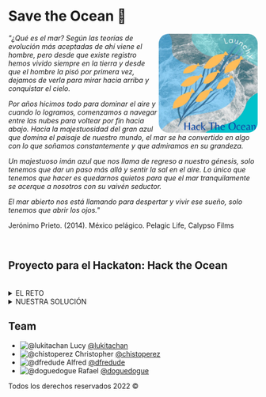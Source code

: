 # Save the Ocean 🐋

<img align='right' src="./shared/img/logohto.jpeg" alt="Save the Ocean" width="200" style="border-radius: 10%;"/>

_"¿Qué es el mar? Según las teorías de evolución más aceptadas de ahí viene el hombre, pero desde que existe registro hemos vivido siempre en la tierra y desde que el hombre la pisó por primera vez, dejamos de verla para mirar hacia arriba y conquistar el cielo._

_Por años hicimos todo para dominar el aire y cuando lo logramos, comenzamos a navegar entre las nubes para voltear por fin hacia abajo. Hacia la majestuosidad del gran azul que domina el paisaje de nuestro mundo, el mar se ha convertido en algo con lo que soñamos constantemente y que admiramos en su grandeza._

_Un majestuoso imán azul que nos llama de regreso a nuestro génesis, solo tenemos que dar un paso más allá y sentir la sal en el aire. Lo único que tenemos que hacer es quedarnos quietos para que el mar tranquilamente se acerque a nosotros con su vaivén seductor._

_El mar abierto nos está llamando para despertar y vivir ese sueño, solo tenemos que abrir los ojos."_

Jerónimo Prieto. (2014). México pelágico. Pelagic Life, Calypso Films

<br>

## Proyecto para el Hackaton: Hack the Ocean

<br>

<details>
<summary>  EL RETO </summary>

Elaborar un proyecto web (fullstack) que de solución escalable y ágil a una problemática relacionada con los océanos, utilizando, las tecnologías, marcos de trabajo y metodologías revisadas en Launch X.

Los ejes del hackathon que pueden seleccionar para desarrollar una solución son:

* **Especies en peligro de extensión.**
* ~~Contaminación (acidificación, derrames petroleros, etcétera).~~
* ~~Cuidado y preservación de especies marinas.~~
* ~~Sobrepesca~~
</details>

<details>

<summary>  NUESTRA SOLUCIÓN </summary>

_"Salvar nuestro océanos poniendo un granito de arena con nuestros conocimientos en la tecnología."_
<br>

Se elabora un proyecto con conciencia, con una visión de nuestro mundo, de nuestros océanos, que nos permite voltear a ver un problema y darle la atención necesaria.
<br>

Este proyecto revisa las especies en peligro de extinción a nivel mundial, mediante una API especializada que conforma la _Red List IUCN (International Union for Conservation of Nature)_ Unión Internacional para la Conservación de la Naturaleza.
<br>

Nuestra solución a este problema es que una vez identificada la amenaza canalizar y fortalecer mediante las organizaciones:

- Protección y Conservación Pelágica AC [Pelagic Life](http://www.pelagiclife.org/)
- Fondo Mundial para la naturaleza [WFF](https://www.wwf.org.mx/)
- La Asociación Mexicana de Hábitats para la Interacción y Protección de Mamíferos Marinos [AMHMAR](http://www.amhmar.org.mx/)
- Oceana [Oceana](https://mx.oceana.org/)

<br>

| Contenido | Link |
|:---:|:---|
|Front-End |  <a href="https://chistoperez.github.io/HackTheOcean/" target="_blank"><img src="https://img.shields.io/badge/🔗link-FRONT_END-red?style=for-the-badge"></a> |
|Back-End| <a href="https://savetheoceanbe.herokuapp.com/" target="_blank"><img src="https://img.shields.io/badge/🔗link-BACK_END-green?style=for-the-badge"></a> |
|API | <a href="https://documenter.getpostman.com/view/9844241/Uyxhoo1m" target="_blank"><img src="https://img.shields.io/badge/🔗link-API-blue?style=for-the-badge"></a> |

### Documentación

<details>
<summary>  Diagrama de la solución </summary>
<br>
<img src="./shared/img/bosquejo.png" alt="Diagrama" width="500"/>

</details>

<details>
<summary>  Diseño </summary>
<br>
<img src="./shared/img/hero.png" alt="Landing Page" width="500"/>

</details>

<details>
<summary>  Innovación </summary>

* Uso de mapas globales
* Consulta de coordenadas geográficas
* Consulta de API especializada en animales en peligro de extinción

</details>

<details>
<summary>  Complejidad Técnica </summary>

* Front-End: ![React](https://img.shields.io/badge/react-%2320232a.svg?style=flat-square&logo=react&logoColor=%2361DAFB)
* Back-End: ![NodeJS](https://img.shields.io/badge/node.js-6DA55F?style=flat-square&logo=node.js&logoColor=white)
* Base de Datos: ![MongoDB](https://img.shields.io/badge/MongoDB-%234ea94b.svg?style=flat-square&logo=mongodb&logoColor=white)

</details>

<details>
<summary>  Escalabilidad </summary>

* Proyecto modularizado en React
* Controlador de servicios REST con NodeJS
* Almacenamiento de información en base de datos NoSQL Mongo DB

</details>

</details>

## Team

* <img src="https://avatars.githubusercontent.com/u/101657514?v=4" alt="@lukitachan" width="50px"/> Lucy [@lukitachan](https://github.com/lukitachan)
* <img src="https://avatars.githubusercontent.com/u/99354481?v=4" alt="@chistoperez" width="50px"/> Christopher [@chistoperez](https://github.com/chistoperez)
* <img src="https://avatars.githubusercontent.com/u/72330887?v=4" alt="@dfredude" width="50px"/> Alfred [@dfredude](https://github.com/dfredude)
* <img src="https://avatars.githubusercontent.com/u/23409026?v=4" alt="@doguedogue" width="50px"/> Rafael [@doguedogue](https://github.com/doguedogue)

Todos los derechos reservados 2022 &copy;
